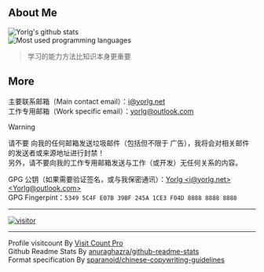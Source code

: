 ## About Me ##
<!-- 如果有人用 Github Readme Stats 官方地址出现无法获取卡片的情况，可以将官方端域名修改为 grs-mirror-0001.vercel.app -->
<img alt="Yorlg's github stats" src="https://github-readme-stats-self-hosted.vercel.app/api?username=Yorlg&ount_private=true&card_width=550&show_icons=true"/><br/>
<img alt="Most used programming languages" src="https://github-readme-stats-self-hosted.vercel.app/api/top-langs/?username=Yorlg&card_width=500&layout=compact" /><br/>

> 学习的能力方法比知识本身更重要   

## More ##
主要联系邮箱（Main contact email）：[i@yorlg.net](mailto:i@yorlg.net)  
工作专用邮箱（Work specific email）：[yorlg@outlook.com](mailto:yorlg@outlook.com)  
> [!WARNING]
> 请不要 向我的任何邮箱发送垃圾邮件（包括但不限于 广告），我将会对相关邮件的发送者或来源地址进行封禁！  
> 另外，请不要向我的工作专用邮箱发送与工作（或开发）无任何关系的内容。

GPG 公钥（如果需要验证签名，或与我保密通讯）：[Yorlg &lt;i@yorlg.net&gt; &lt;Yorlg@outlook.com&gt;](https://github.com/Yorlg.gpg)    
GPG Fingerpint：`5349 5C4F E07B 39BF 245A 1CE3 F04D 8888 8888 8888`

----------

[![visitor](https://visitcount.itsvg.in/api?id=Yorlg&label=Profile%20Views&color=1&icon=5&&pretty=true)](https://visitcount.itsvg.in)

----------
Profile visitcount By [Visit Count Pro](visitcount.itsvg.in)  
Github Readme Stats By [anuraghazra/github-readme-stats](https://github.com/anuraghazra/github-readme-stats)  
Format specification By [sparanoid/chinese-copywriting-guidelines](https://github.com/sparanoid/chinese-copywriting-guidelines)  
<!--
**Yorlg/Yorlg** is a ✨ _special_ ✨ repository because its `README.md` (this file) appears on your GitHub profile.

Here are some ideas to get you started:

- 🔭 I’m currently working on ...
- 🌱 I’m currently learning ...
- 👯 I’m looking to collaborate on ...
- 🤔 I’m looking for help with ...
- 💬 Ask me about ...
- 📫 How to reach me: ...
- 😄 Pronouns: ...
- ⚡ Fun fact: ...
-->
